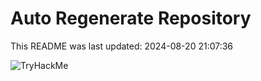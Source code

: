 # Auto Regenerate Repository

This README was last updated: 2024-08-20 21:07:36

 ![TryHackMe](https://tryhackme.com/badge/533634)